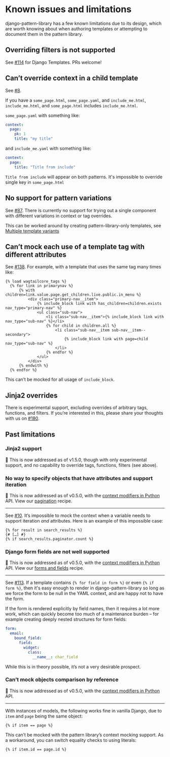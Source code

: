 # Known issues and limitations

django-pattern-library has a few known limitations due to its design, which are worth knowing about when authoring templates or attempting to document them in the pattern library.

## Overriding filters is not supported

See [#114](https://github.com/torchbox/django-pattern-library/issues/114) for Django Templates. PRs welcome!

## Can’t override context in a child template

See [#8](https://github.com/torchbox/django-pattern-library/issues/8).

If you have a `some_page.html`, `some_page.yaml`, and `include_me.html`, `include_me.html`, and `some_page.html` includes `include_me.html`.

`some_page.yaml` with something like:

```yaml
context:
  page:
    pk: 1
    title: "my title"
```

and `include_me.yaml` with something like:

```yaml
context:
  page:
    title: "Title from include"
```

`Title from include` will appear on both patterns. It's impossible to override single key in `some_page.html`

## No support for pattern variations

See [#87](https://github.com/torchbox/django-pattern-library/issues/87). There is currently no support for trying out a single component with different variations in context or tag overrides.

This can be worked around by creating pattern-library-only templates, see [Multiple template variants](../guides/multiple-variants.md)

## Can’t mock each use of a template tag with different attributes

See [#138](https://github.com/torchbox/django-pattern-library/issues/138). For example, with a template that uses the same tag many times like:

```django
{% load wagtailcore_tags %}
  {% for link in primarynav %}
      {% with children=link.value.page.get_children.live.public.in_menu %}
          <div class="primary-nav__item">
              {% include_block link with has_children=children.exists nav_type="primary-nav" %}
              <ul class="sub-nav">
                  <li class="sub-nav__item">{% include_block link with nav_type="sub-nav" %}</li>
                  {% for child in children.all %}
                      <li class="sub-nav__item sub-nav__item--secondary">
                          {% include_block link with page=child nav_type="sub-nav" %}
                      </li>
                  {% endfor %}
              </ul>
          </div>
      {% endwith %}
  {% endfor %}
```

This can’t be mocked for all usage of `include_block`.

## Jinja2 overrides

There is experimental support, excluding overrides of arbitrary tags, functions, and filters. If you’re interested in this, please share your thoughts with us on [#180](https://github.com/torchbox/django-pattern-library/discussions/180).

## Past limitations

### Jinja2 support

🎉 This is now addressed as of v1.5.0, though with only experimental support, and no capability to override tags, functions, filters (see above).

### No way to specify objects that have attributes and support iteration

🎉 This is now addressed as of v0.5.0, with the [context modifiers in Python](../guides/defining-template-context.md#modifying-template-contexts-with-python) API. View our [pagination](../recipes/pagination.md) recipe.

---

See [#10](https://github.com/torchbox/django-pattern-library/issues/10). It’s impossible to mock the context when a variable needs to support iteration _and_ attributes. Here is an example of this impossible case:

```django
{% for result in search_results %}
{# […] #}
{% if search_results.paginator.count %}
```

### Django form fields are not well supported

🎉 This is now addressed as of v0.5.0, with the [context modifiers in Python](../guides/defining-template-context.md#modifying-template-contexts-with-python) API. View our [forms and fields](../recipes/forms-and-fields.md) recipe.

---

See [#113](https://github.com/torchbox/django-pattern-library/issues/113). If a template contains `{% for field in form %}` or even `{% if form %}`, then it's easy enough to render in django-pattern-library so long as we force the form to be null in the YAML context, and are happy not to have the form.

If the form is rendered explicitly by field names, then it requires a lot more work, which can quickly become too much of a maintenance burden – for example creating deeply nested structures for form fields:

```yaml
form:
  email:
    bound_field:
      field:
        widget:
          class:
            __name__: char_field
```

While this is in theory possible, it’s not a very desirable prospect.

### Can’t mock objects comparison by reference

🎉 This is now addressed as of v0.5.0, with the [context modifiers in Python](../guides/defining-template-context.md#modifying-template-contexts-with-python) API.

---

With instances of models, the following works fine in vanilla Django, due to `item` and `page` being the same object:

```django
{% if item == page %}
```

This can’t be mocked with the pattern library’s context mocking support. As a workaround, you can switch equality checks to using literals:

```django
{% if item.id == page.id %}
```
